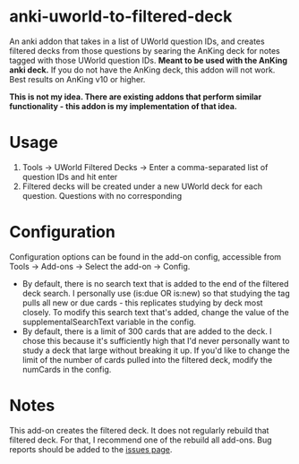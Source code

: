 # anki-uworld-to-filtered-deck
An anki addon that takes in a list of UWorld question IDs, and creates filtered decks from those questions by searing the AnKing deck for notes tagged with those UWorld question IDs. 
<b>Meant to be used with the AnKing anki deck.</b> If you do not have the AnKing deck, this addon will not work. Best results on AnKing v10 or higher. 

<b>This is not my idea. There are existing addons that perform similar functionality - this addon is my implementation of that idea.</b>


# Usage
1. Tools → UWorld Filtered Decks → Enter a comma-separated list of question IDs and hit enter
2. Filtered decks will be created under a new UWorld deck for each question. Questions with no corresponding 

# Configuration
Configuration options can be found in the add-on config, accessible from Tools → Add-ons → Select the add-on → Config.

<ul>
  <li>By default, there is no search text that is added to the end of the filtered deck search. I personally use (is:due OR is:new) so that studying the tag pulls all new or due cards - this replicates studying by deck most closely. To modify this search text that's added, change the value of the supplementalSearchText variable in the config.</li>
  <li>By default, there is a limit of 300 cards that are added to the deck. I chose this because it's sufficiently high that I'd never personally want to study a deck that large without breaking it up. If you'd like to change the limit of the number of cards pulled into the filtered deck, modify the numCards in the config.</li>
</ul>

 # Notes
This add-on creates the filtered deck. It does not regularly rebuild that filtered deck. For that, I recommend one of the rebuild all add-ons.
Bug reports should be added to the [issues page]([url](https://github.com/sachingooo/anki-uworld-to-filtered-deck/issues)).
